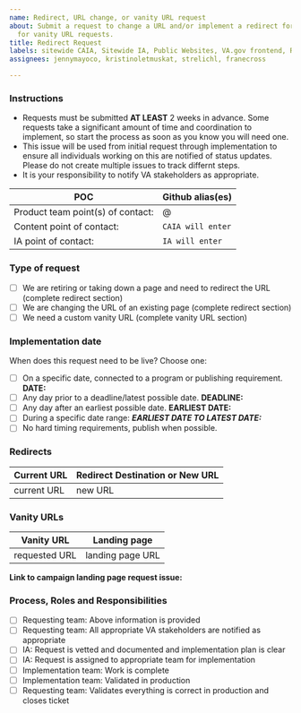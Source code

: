 ```yaml
---
name: Redirect, URL change, or vanity URL request
about: Submit a request to change a URL and/or implement a redirect for a URL. Also
  for vanity URL requests.
title: Redirect Request
labels: sitewide CAIA, Sitewide IA, Public Websites, VA.gov frontend, Redirect request
assignees: jennymayoco, kristinoletmuskat, strelichl, franecross

---
```


### Instructions
- Requests must be submitted **AT LEAST** 2 weeks in advance.  Some requests take a significant amount of time and coordination to implement, so start the process as soon as you know you will need one. 
- This issue will be used from initial request through implementation to ensure all individuals working on this are notified of status updates.  Please do not create multiple issues to track differnt steps.
- It is your responsibility to notify VA stakeholders as appropriate.  

| POC | Github alias(es) |
--- | --- 
| Product team point(s) of contact: | @ |
| Content point of contact: | `CAIA will enter` |
| IA point of contact: | `IA will enter` |


### Type of request
- [ ] We are retiring or taking down a page and need to redirect the URL (complete redirect section)
- [ ] We are changing the URL of an existing page (complete redirect section)
- [ ] We need a custom vanity URL (complete vanity URL section)

### Implementation date
When does this request need to be live?
Choose one:
- [ ] On a specific date, connected to a program or publishing requirement. **DATE:**
- [ ] Any day prior to a deadline/latest possible date. **DEADLINE:** 
- [ ] Any day after an earliest possible date. **EARLIEST DATE:**
- [ ] During a specific date range: ***EARLIEST DATE TO LATEST DATE:***
- [ ] No hard timing requirements, publish when possible.

### Redirects 
Current URL  |  Redirect Destination or New URL
---  |  ---
current URL | new URL

### Vanity URLs 
Vanity URL  |  Landing page
---  |  ---
requested URL | landing page URL

**Link to campaign landing page request issue:**


### Process, Roles and Responsibilities
- [ ] Requesting team: Above information is provided
- [ ] Requesting team: All appropriate VA stakeholders are notified as appropriate
- [ ] IA: Request is vetted and documented and implementation plan is clear 
- [ ] IA: Request is assigned to appropriate team for implementation 
- [ ] Implementation team: Work is complete
- [ ] Implementation team: Validated in production
- [ ] Requesting team: Validates everything is correct in production and closes ticket
